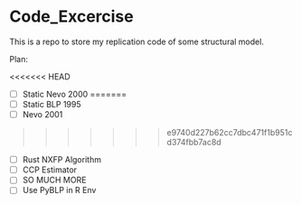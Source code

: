 # Code_Excercise

This is a repo to store my replication code of some structural model.

Plan:

<<<<<<< HEAD
- [ ] Static Nevo 2000
=======
- [ ] Static BLP 1995 
- [ ] Nevo 2001
>>>>>>> e9740d227b62cc7dbc471f1b951cd374fbb7ac8d
- [ ] Rust NXFP Algorithm
- [ ] CCP Estimator
- [ ] SO MUCH MORE
- [ ] Use PyBLP in R Env
